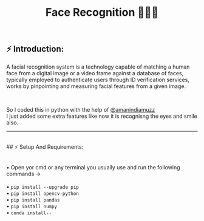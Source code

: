 <h1 align="center"> Face Recognition 👱🏻‍♂️ </h1><br>

## ⚡ Introduction: <br>

<p>
A facial recognition system is a technology capable of matching a human face from a digital image or a video frame against a database of faces, typically employed to authenticate users through ID verification services, works by pinpointing and measuring facial features from a given image.
</p><br>
<p>
  So I coded this in python with the help of <a href="https://github.com/amanindiamuzz">@amanindiamuzz</a> <br> I just added some extra features like now it is recognisng the eyes and smile also.
</p>
<hr><br>
## ⚡ Setup And Requirements: <br><br>

• Open yor cmd or any terminal you usually use and run the following commands →<br><br>
• `pip install --upgrade pip` <br> 
• `pip install opencv-python` <br>
• `pip install pandas` <br> 
• `pip install numpy` <br>
• `conda install--` <br>
